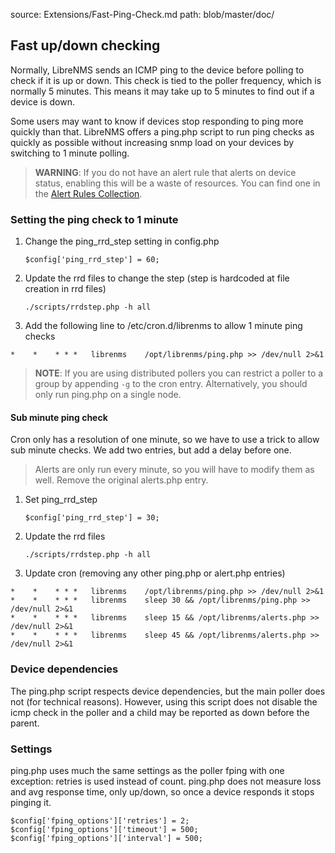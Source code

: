 source: Extensions/Fast-Ping-Check.md
path: blob/master/doc/

## Fast up/down checking

Normally, LibreNMS sends an ICMP ping to the device before polling to check if it is up or down.
This check is tied to the poller frequency, which is normally 5 minutes.  This means it may take up to 5 minutes
to find out if a device is down.

Some users may want to know if devices stop responding to ping more quickly than that. LibreNMS offers a ping.php script
to run ping checks as quickly as possible without increasing snmp load on your devices by switching to 1 minute polling.

> **WARNING**: If you do not have an alert rule that alerts on device status, enabling this will be a waste of resources.
> You can find one in the [Alert Rules Collection](../Alerting/Rules.md#alert-rules-collection).
                         


### Setting the ping check to 1 minute

1. Change the ping_rrd_step setting in config.php
    ```
    $config['ping_rrd_step'] = 60;
    ```

2. Update the rrd files to change the step (step is hardcoded at file creation in rrd files)
    ```
    ./scripts/rrdstep.php -h all
    ```

3. Add the following line to /etc/cron.d/librenms to allow 1 minute ping checks

```
*    *    * * *   librenms    /opt/librenms/ping.php >> /dev/null 2>&1
```

> **NOTE**: If you are using distributed pollers you can restrict a poller to a group by appending `-g` to the cron entry.  Alternatively, you should only run ping.php on a single node.

#### Sub minute ping check

Cron only has a resolution of one minute, so we have to use a trick to allow sub minute checks.
We add two entries, but add a delay before one.

>Alerts are only run every minute, so you will have to modify them as well. Remove the original alerts.php entry.

1. Set ping_rrd_step
    ```
   $config['ping_rrd_step'] = 30;
   ```
   
2. Update the rrd files
    ```
    ./scripts/rrdstep.php -h all
    ```

3. Update cron (removing any other ping.php or alert.php entries)

```
*    *    * * *   librenms    /opt/librenms/ping.php >> /dev/null 2>&1
*    *    * * *   librenms    sleep 30 && /opt/librenms/ping.php >> /dev/null 2>&1
*    *    * * *   librenms    sleep 15 && /opt/librenms/alerts.php >> /dev/null 2>&1
*    *    * * *   librenms    sleep 45 && /opt/librenms/alerts.php >> /dev/null 2>&1
```

### Device dependencies

The ping.php script respects device dependencies, but the main poller does not (for technical reasons).
However, using this script does not disable the icmp check in the poller and a child may be reported as
down before the parent.

### Settings

ping.php uses much the same settings as the poller fping with one exception: retries is used instead of count.
ping.php does not measure loss and avg response time, only up/down, so once a device responds it stops pinging it.

```
$config['fping_options']['retries'] = 2;
$config['fping_options']['timeout'] = 500;
$config['fping_options']['interval'] = 500;
```
